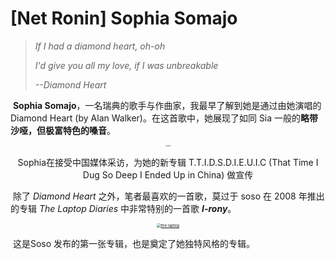 # [Net Ronin] Sophia Somajo

> _If I had a diamond heart, oh-oh_
>
> *I'd give you all my love, if I was unbreakable*
>
> *--Diamond Heart*

​	**Sophia Somajo**，一名瑞典的歌手与作曲家，我最早了解到她是通过由她演唱的 Diamond Heart (by Alan Walker)。在这首歌中，她展现了如同 Sia 一般的**略带沙哑，但极富特色的嗓音**。

<p align="center"><a herf="https://youtu.be/gFAiiNSBZsY?si=TLZBbNzPNDYldC1j"><img src="https://cdn.jsdelivr.net/gh/GensMordor/ImageDocker@main/Images/sophia.png" alt="sophia" style="zoom:15%;"/></a></p>

<center>Sophia在接受中国媒体采访，为她的新专辑 T.T.I.D.S.D.I.E.U.I.C (That Time I Dug So Deep I Ended Up in China) 做宣传</center>

​	除了 *Diamond Heart* 之外，笔者最喜欢的一首歌，莫过于 soso 在 2008 年推出的专辑 *The Laptop Diaries* 中非常特别的一首歌 ***I-rony***。

<p align = "center"><a href = "https://www.youtube.com/embed/eoGCRZDO2Dw?si=H5yxRtZFv01DnUBG"><img src="https://cdn.jsdelivr.net/gh/GensMordor/ImageDocker@main/Images/the%20laptop.jpg" alt="the laptop" style="zoom:45%;" /></a></p>

​	这是Soso 发布的第一张专辑，也是奠定了她独特风格的专辑。
